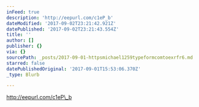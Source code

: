 ```yaml
---
inFeed: true
description: 'http://eepurl.com/c1eP_b'
dateModified: '2017-09-02T23:21:42.921Z'
datePublished: '2017-09-02T23:21:43.554Z'
title: ''
author: []
publisher: {}
via: {}
sourcePath: _posts/2017-09-01-httpsmichael1259typeformcomtoexrfr6.md
starred: false
datePublishedOriginal: '2017-09-01T15:53:06.370Z'
_type: Blurb

---
```

http://eepurl.com/c1eP\_b